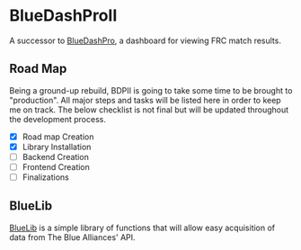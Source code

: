 # BlueDashProII

A successor to [BlueDashPro](https://github.com/sykeben/BlueDashPro), a dashboard for viewing FRC match results.

## Road Map

Being a ground-up rebuild, BDPII is going to take some time to be brought to "production". All major steps and tasks will be listed here in order to keep me on track. The below checklist is not final but will be updated throughout the development process.

- [x]  Road map Creation
- [x]  Library Installation
- [ ]  Backend Creation
- [ ]  Frontend Creation
- [ ]  Finalizations

## BlueLib

[BlueLib](backend/bluelib.js) is a simple library of functions that will allow easy acquisition of data from The Blue Alliances' API.
